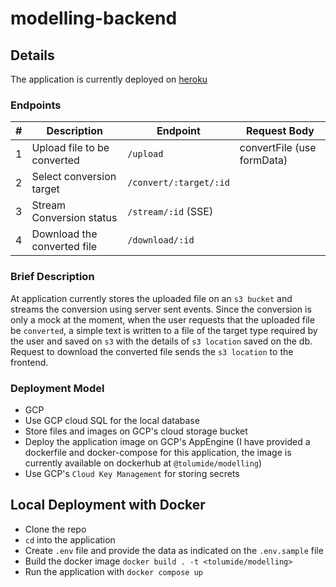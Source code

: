 # modelling-backend

## Details

The application is currently deployed on [heroku](https://modelling-backend.herokuapp.com/)

### Endpoints

| #   | Description                 | Endpoint               | Request Body               |
| --- | --------------------------- | ---------------------- | -------------------------- |
| 1   | Upload file to be converted | `/upload`              | convertFile (use formData) |
| 2   | Select conversion target    | `/convert/:target/:id` |                            |
| 3   | Stream Conversion status    | `/stream/:id` (SSE)    |                            |
| 4   | Download the converted file | `/download/:id`        |                            |

### Brief Description

At application currently stores the uploaded file on an `s3 bucket` and streams the conversion using server sent events. Since the conversion is only a mock at the moment, when the user requests that the uploaded file be `converted`, a simple text is written to a file of the target type required by the user and saved on `s3` with the details of `s3 location` saved on the db. Request to download the converted file sends the `s3 location` to the frontend.

### Deployment Model

-   GCP
-   Use GCP cloud SQL for the local database
-   Store files and images on GCP's cloud storage bucket
-   Deploy the application image on GCP's AppEngine (I have provided a dockerfile and docker-compose for this application, the image is currently available on dockerhub at `@tolumide/modelling`)
-   Use GCP's `Cloud Key Management` for storing secrets

## Local Deployment with Docker

-   Clone the repo
-   `cd` into the application
-   Create `.env` file and provide the data as indicated on the `.env.sample` file
-   Build the docker image `docker build . -t <tolumide/modelling>`
-   Run the application with `docker compose up`
